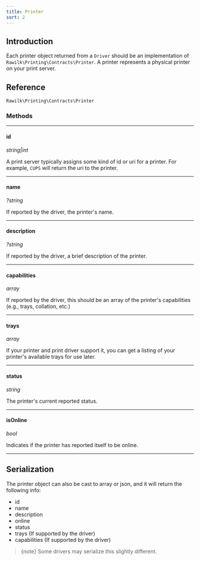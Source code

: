 ```yaml
---
title: Printer
sort: 2
---
```


## Introduction

Each printer object returned from a `Driver` should be an implementation of `Rawilk\Printing\Contracts\Printer`. A printer represents a physical printer on your print server.

## Reference

`Rawilk\Printing\Contracts\Printer`

### Methods

<hr>

#### id

_string|int_

A print server typically assigns some kind of id or uri for a printer. For example, `CUPS` will return the uri to the printer.

<hr>

#### name

_?string_

If reported by the driver, the printer's name.

<hr>

#### description

_?string_

If reported by the driver, a brief description of the printer.

<hr>

#### capabilities

_array_

If reported by the driver, this should be an array of the printer's capabilities (e.g., trays, collation, etc.)

<hr>

#### trays

_array_

If your printer and print driver support it, you can get a listing of your printer's available trays for use later.

<hr>

#### status

_string_

The printer's current reported status.

<hr>

#### isOnline

_bool_

Indicates if the printer has reported itself to be online.

<hr>

## Serialization

The printer object can also be cast to array or json, and it will return the following info:

- id
- name
- description
- online
- status
- trays (If supported by the driver)
- capabilities (If supported by the driver)

> {note} Some drivers may serialize this slightly different.
